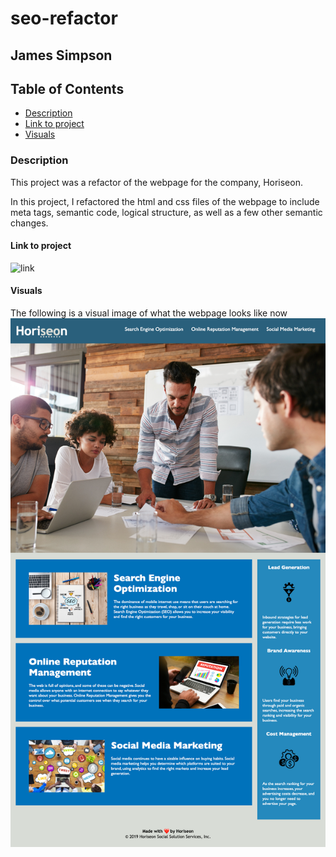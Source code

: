 # seo-refactor

## James Simpson

## Table of Contents
- [Description](#description)
- [Link to project](#link-to-project)
- [Visuals](#visuals)

### Description
This project was a refactor of the webpage for the company, Horiseon.

In this project, I refactored the html and css files of the webpage to include meta tags, semantic code, logical structure, as well as a few other semantic changes. 

#### Link to project
![link](https://jsimps39.github.io/seo-refactor/)

#### Visuals
The following is a visual image of what the webpage looks like now
![Website](assets/images/_Users_jamessimpson_bootcamp_challenges_seo-refactor_index.html%20(1).png)